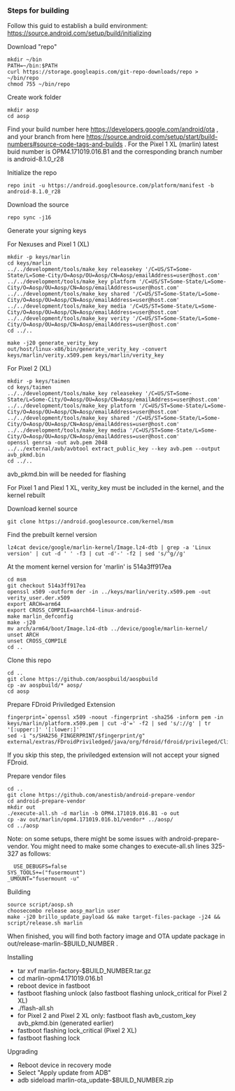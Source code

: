 ### Steps for building

Follow this guid to establish a build environment: https://source.android.com/setup/build/initializing

Download "repo"

	mkdir ~/bin
	PATH=~/bin:$PATH
	curl https://storage.googleapis.com/git-repo-downloads/repo > ~/bin/repo
	chmod 755 ~/bin/repo
	
Create work folder

	mkdir aosp
	cd aosp
	
Find your build number here https://developers.google.com/android/ota , and your branch from here https://source.android.com/setup/start/build-numbers#source-code-tags-and-builds .
For the Pixel 1 XL (marlin) latest buid number is OPM4.171019.016.B1 and the corresponding branch number is android-8.1.0_r28	

Initialize the repo

	repo init -u https://android.googlesource.com/platform/manifest -b android-8.1.0_r28
	
Download the source

	repo sync -j16
	
Generate your signing keys

 For Nexuses and Pixel 1 (XL)
 
 	mkdir -p keys/marlin
	cd keys/marlin
	../../development/tools/make_key releasekey '/C=US/ST=Some-State/L=Some-City/O=Aosp/OU=Aosp/CN=Aosp/emailAddress=user@host.com'
	../../development/tools/make_key platform '/C=US/ST=Some-State/L=Some-City/O=Aosp/OU=Aosp/CN=Aosp/emailAddress=user@host.com'
	../../development/tools/make_key shared '/C=US/ST=Some-State/L=Some-City/O=Aosp/OU=Aosp/CN=Aosp/emailAddress=user@host.com'
	../../development/tools/make_key media '/C=US/ST=Some-State/L=Some-City/O=Aosp/OU=Aosp/CN=Aosp/emailAddress=user@host.com'
	../../development/tools/make_key verity '/C=US/ST=Some-State/L=Some-City/O=Aosp/OU=Aosp/CN=Aosp/emailAddress=user@host.com'
	cd ../..
	
	make -j20 generate_verity_key
	out/host/linux-x86/bin/generate_verity_key -convert keys/marlin/verity.x509.pem keys/marlin/verity_key
	
For Pixel 2 (XL)
	 
	mkdir -p keys/taimen
	cd keys/taimen
	../../development/tools/make_key releasekey '/C=US/ST=Some-State/L=Some-City/O=Aosp/OU=Aosp/CN=Aosp/emailAddress=user@host.com'
	../../development/tools/make_key platform '/C=US/ST=Some-State/L=Some-City/O=Aosp/OU=Aosp/CN=Aosp/emailAddress=user@host.com'
	../../development/tools/make_key shared '/C=US/ST=Some-State/L=Some-City/O=Aosp/OU=Aosp/CN=Aosp/emailAddress=user@host.com'
	../../development/tools/make_key media '/C=US/ST=Some-State/L=Some-City/O=Aosp/OU=Aosp/CN=Aosp/emailAddress=user@host.com'
	openssl genrsa -out avb.pem 2048
	../../external/avb/avbtool extract_public_key --key avb.pem --output avb_pkmd.bin
	cd ../..
	
avb_pkmd.bin will be needed for flashing


For Pixel 1 and Piexl 1 XL, verity_key must be included in the kernel, and the kernel rebuilt

Download kernel source

	git clone https://android.googlesource.com/kernel/msm

Find the prebuilt kernel version

	lz4cat device/google/marlin-kernel/Image.lz4-dtb | grep -a 'Linux version' | cut -d ' ' -f3 | cut -d'-' -f2 | sed 's/^g//g'
	
At the moment kernel version for 'marlin' is 514a3ff917ea

	cd msm
	git checkout 514a3ff917ea
	openssl x509 -outform der -in ../keys/marlin/verity.x509.pem -out verity_user.der.x509
	export ARCH=arm64
	export CROSS_COMPILE=aarch64-linux-android-
	make marlin_defconfig
	make -j20
	mv arch/arm64/boot/Image.lz4-dtb ../device/google/marlin-kernel/
	unset ARCH
	unset CROSS_COMPILE
	cd ..
	
Clone this repo

	cd ..
	git clone https://github.com/aospbuild/aospbuild
	cp -av aospbuild/* aosp/
	cd aosp
	
Prepare FDroid Priviledged Extension

	fingerprint=`openssl x509 -noout -fingerprint -sha256 -inform pem -in keys/marlin/platform.x509.pem | cut -d'=' -f2 | sed 's/://g' | tr '[:upper:]' '[:lower:]'`
	sed -i "s/SHA256_FINGERPRINT/$fingerprint/g" external/extras/FDroidPriviledged/java/org/fdroid/fdroid/privileged/ClientWhitelist.java
	
If you skip this step, the priviledged extension will not accept your signed FDroid.

Prepare vendor files

	cd ..
	git clone https://github.com/anestisb/android-prepare-vendor
	cd android-prepare-vendor
	mkdir out
	./execute-all.sh -d marlin -b OPM4.171019.016.B1 -o out
	cp -av out/marlin/opm4.171019.016.b1/vendor* ../aosp/
	cd ../aosp
	
Note: on some setups, there might be some issues with android-prepare-vendor. You might need to make some changes to execute-all.sh lines 325-327 as follows:

	  USE_DEBUGFS=false
  	SYS_TOOLS+=("fusermount")
  	_UMOUNT="fusermount -u"
	
Building

	source script/aosp.sh
	choosecombo release aosp_marlin user
	make -j20 brillo_update_payload && make target-files-package -j24 && script/release.sh marlin
	
When finished, you will find both factory image and OTA update package in out/release-marlin-$BUILD_NUMBER .

Installing
- tar xvf marlin-factory-$BUILD_NUMBER.tar.gz
- cd marlin-opm4.171019.016.b1
- reboot device in fastboot
- fastboot flashing unlock (also fastboot flashing unlock_critical for Pixel 2 XL)
- ./flash-all.sh
- for Pixel 2 and Pixel 2 XL only: fastboot flash avb_custom_key avb_pkmd.bin (generated earlier)
- fastboot flashing lock_critical (Pixel 2 XL)
- fastboot flashing lock

Upgrading
- Reboot device in recovery mode
- Select "Apply update from ADB"
- adb sideload marlin-ota_update-$BUILD_NUMBER.zip


